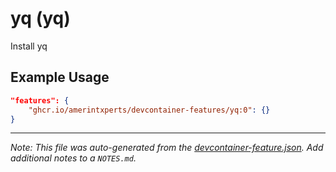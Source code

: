 
# yq (yq)

Install yq

## Example Usage

```json
"features": {
    "ghcr.io/amerintxperts/devcontainer-features/yq:0": {}
}
```





---

_Note: This file was auto-generated from the [devcontainer-feature.json](https://github.com/amerintxperts/devcontainer-features/blob/main/src/yq/devcontainer-feature.json).  Add additional notes to a `NOTES.md`._
